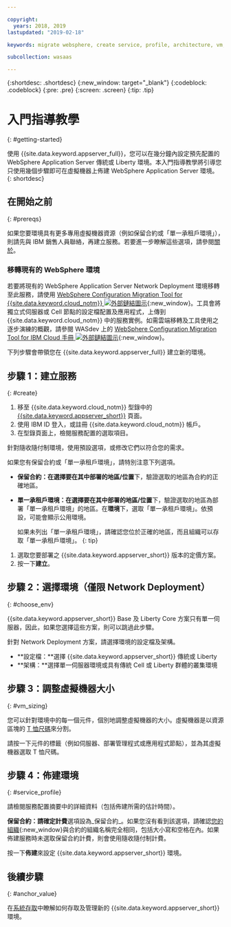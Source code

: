 ```yaml
---

copyright:
  years: 2018, 2019
lastupdated: "2019-02-18"

keywords: migrate websphere, create service, profile, architecture, vm, virtual machine, provision

subcollection: wasaas

---
```


{:shortdesc: .shortdesc}
{:new_window: target="_blank"}
{:codeblock: .codeblock}
{:pre: .pre}
{:screen: .screen}
{:tip: .tip}


# 入門指導教學
{: #getting-started}

使用 {{site.data.keyword.appserver_full}}，您可以在幾分鐘內設定預先配置的 WebSphere Application Server 傳統或 Liberty 環境。本入門指導教學將引導您只使用幾個步驟即可在虛擬機器上佈建 WebSphere Application Server 環境。
{: shortdesc}

## 在開始之前
{: #prereqs}

如果您要環境具有更多專用虛擬機器資源（例如保留合約或「單一承租戶環境」），則請先與 IBM 銷售人員聯絡，再建立服務。若要進一步瞭解這些選項，請參閱[關於](/docs/services/ApplicationServeronCloud?topic=wasaas-about#about)。

### 移轉現有的 WebSphere 環境

若要將現有的 WebSphere Application Server Network Deployment 環境移轉至此服務，請使用 [WebSphere Configuration Migration Tool for {{site.data.keyword.cloud_notm}} ![外部鏈結圖示](../../icons/launch-glyph.svg "外部鏈結圖示")](https://developer.ibm.com/wasdev/downloads/#asset/tools-WebSphere_Configuration_Migration_Tool_for_IBM_Cloud){:new_window}。工具會將獨立式伺服器或 Cell 節點的設定檔配置及應用程式，上傳到 {{site.data.keyword.cloud_notm}} 中的服務實例。如需雲端移轉及工具使用之逐步演練的概觀，請參閱  WASdev 上的 [WebSphere Configuration Migration Tool for IBM Cloud 手冊 ![外部鏈結圖示](../../icons/launch-glyph.svg "外部鏈結圖示")](https://developer.ibm.com/wasdev/docs/websphere-config-migration-cloud/){:new_window}。

下列步驟會帶領您在 {{site.data.keyword.appserver_full}} 建立新的環境。

## 步驟 1：建立服務
{: #create}

1. 移至 {{site.data.keyword.cloud_notm}} 型錄中的 [{{site.data.keyword.appserver_short}}](https://{DomainName}/catalog/services/websphere-application-server) 頁面。
1. 使用 IBM ID 登入，或註冊 {{site.data.keyword.cloud_notm}} 帳戶。
1. 在型錄頁面上，檢閱服務配置的選取項目。

  針對隨收隨付制環境，使用預設選項，或修改它們以符合您的需求。

  如果您有保留合約或「單一承租戶環境」，請特別注意下列選項。

  * **保留合約：**在**選擇要在其中部署的地區/位置**下，驗證選取的地區為合約的正確地區。

  * **單一承租戶環境：**在**選擇要在其中部署的地區/位置**下，驗證選取的地區為部署「單一承租戶環境」的地區。在**環境**下，選取「單一承租戶環境」。依預設，可能會顯示公用環境。

    如果未列出「單一承租戶環境」，請確認您位於正確的地區，而且組織可以存取「單一承租戶環境」。
    {: tip}
1. 選取您要部署之 {{site.data.keyword.appserver_short}} 版本的定價方案。
1. 按一下**建立**。


## 步驟 2：選擇環境（僅限 Network Deployment）
{: #choose_env}

{{site.data.keyword.appserver_short}} Base 及 Liberty Core 方案只有單一伺服器，因此，如果您選擇這些方案，則可以跳過此步驟。

針對 Network Deployment 方案，請選擇環境的設定檔及架構。

* **設定檔：**選擇 {{site.data.keyword.appserver_short}} 傳統或 Liberty
* **架構：**選擇單一伺服器環境或具有傳統 Cell 或 Liberty 群體的叢集環境


## 步驟 3：調整虛擬機器大小
{: #vm_sizing}

您可以針對環境中的每一個元件，個別地調整虛擬機器的大小。虛擬機器是以資源區塊的 [T 恤尺碼](/docs/services/ApplicationServeronCloud?topic=wasaas-about#vm-size)來分割。

請按一下元件的標籤（例如伺服器、部署管理程式或應用程式節點），並為其虛擬機器選取 T 恤尺碼。

## 步驟 4：佈建環境
{: #service_profile}

請檢閱服務配置摘要中的詳細資料（包括佈建所需的估計時間）。

**保留合約：**請確定**計費**選項設為_保留合約_。如果您沒有看到該選項，請確認[您的組織](/docs/account?topic=account-orgsspacesusers){:new_window}與合約的組織名稱完全相同，包括大小寫和空格在內。如果佈建服務時未選取保留合約計費，則會使用隨收隨付制計費。

按一下**佈建**來設定 {{site.data.keyword.appserver_short}} 環境。

## 後續步驟
{: #anchor_value}

在[系統存取](/docs/services/ApplicationServeronCloud?topic=wasaas-system_access)中瞭解如何存取及管理新的 {{site.data.keyword.appserver_short}} 環境。
